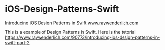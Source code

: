 # iOS-Design-Patterns-Swift
Introducing iOS Design Patterns in Swift www.raywenderlich.com


This is a example of Design Patterns in Swift.
Here is the tutorial 
https://www.raywenderlich.com/90773/introducing-ios-design-patterns-in-swift-part-2


